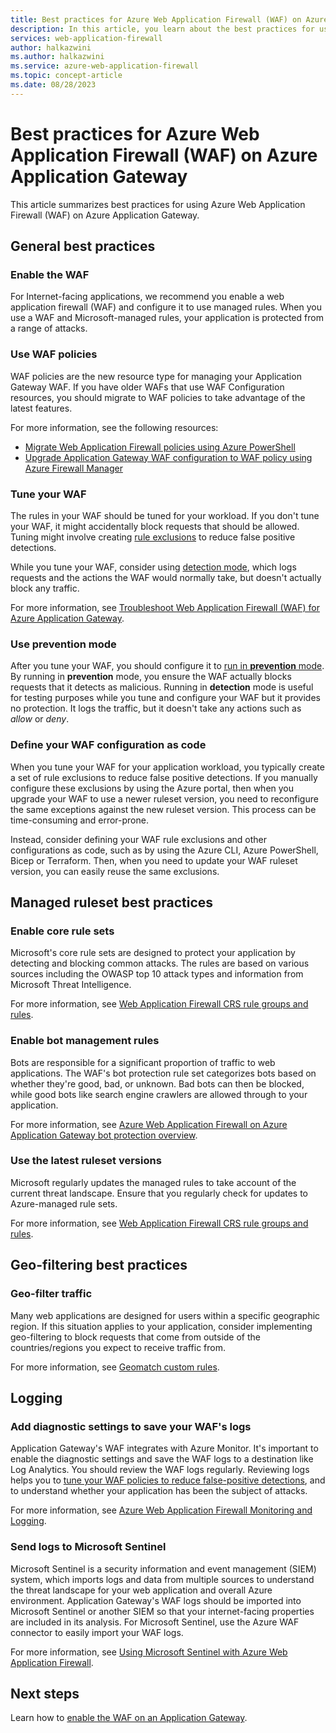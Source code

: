 ```yaml
---
title: Best practices for Azure Web Application Firewall (WAF) on Azure Application Gateway
description: In this article, you learn about the best practices for using the Azure Web Application Firewall (WAF) on Azure Application Gateway.
services: web-application-firewall
author: halkazwini
ms.author: halkazwini
ms.service: azure-web-application-firewall
ms.topic: concept-article
ms.date: 08/28/2023
---
```


# Best practices for Azure Web Application Firewall (WAF) on Azure Application Gateway

This article summarizes best practices for using Azure Web Application Firewall (WAF) on Azure Application Gateway.

## General best practices

### Enable the WAF

For Internet-facing applications, we recommend you enable a web application firewall (WAF) and configure it to use managed rules. When you use a WAF and Microsoft-managed rules, your application is protected from a range of attacks.

### Use WAF policies

WAF policies are the new resource type for managing your Application Gateway WAF. If you have older WAFs that use WAF Configuration resources, you should migrate to WAF policies to take advantage of the latest features.

For more information, see the following resources:
- [Migrate Web Application Firewall policies using Azure PowerShell](./migrate-policy.md)
- [Upgrade Application Gateway WAF configuration to WAF policy using Azure Firewall Manager](../shared/manage-policies.md#upgrade-application-gateway-waf-configuration-to-waf-policy)

### Tune your WAF

The rules in your WAF should be tuned for your workload. If you don't tune your WAF, it might accidentally block requests that should be allowed. Tuning might involve creating [rule exclusions](application-gateway-waf-configuration.md) to reduce false positive detections.

While you tune your WAF, consider using [detection mode](create-waf-policy-ag.md#configure-waf-rules-optional), which logs requests and the actions the WAF would normally take, but doesn't actually block any traffic.

For more information, see [Troubleshoot Web Application Firewall (WAF) for Azure Application Gateway](web-application-firewall-troubleshoot.md).

### Use prevention mode

After you tune your WAF, you should configure it to [run in **prevention** mode](create-waf-policy-ag.md#configure-waf-rules-optional). By running in **prevention** mode, you ensure the WAF actually blocks requests that it detects as malicious. Running in **detection** mode is useful for testing purposes while you tune and configure your WAF but it provides no protection. It logs the traffic, but it doesn't take any actions such as *allow* or *deny*.

### Define your WAF configuration as code

When you tune your WAF for your application workload, you typically create a set of rule exclusions to reduce false positive detections. If you manually configure these exclusions by using the Azure portal, then when you upgrade your WAF to use a newer ruleset version, you need to reconfigure the same exceptions against the new ruleset version. This process can be time-consuming and error-prone.

Instead, consider defining your WAF rule exclusions and other configurations as code, such as by using the Azure CLI, Azure PowerShell, Bicep or Terraform. Then, when you need to update your WAF ruleset version, you can easily reuse the same exclusions.

## Managed ruleset best practices

### Enable core rule sets

Microsoft's core rule sets are designed to protect your application by detecting and blocking common attacks. The rules are based on various sources including the OWASP top 10 attack types and information from Microsoft Threat Intelligence.

For more information, see [Web Application Firewall CRS rule groups and rules](application-gateway-crs-rulegroups-rules.md).

### Enable bot management rules

Bots are responsible for a significant proportion of traffic to web applications. The WAF's bot protection rule set categorizes bots based on whether they're good, bad, or unknown. Bad bots can then be blocked, while good bots like search engine crawlers are allowed through to your application.

For more information, see [Azure Web Application Firewall on Azure Application Gateway bot protection overview](bot-protection-overview.md).

### Use the latest ruleset versions

Microsoft regularly updates the managed rules to take account of the current threat landscape. Ensure that you regularly check for updates to Azure-managed rule sets.

For more information, see [Web Application Firewall CRS rule groups and rules](application-gateway-crs-rulegroups-rules.md).

## Geo-filtering best practices

### Geo-filter traffic

Many web applications are designed for users within a specific geographic region. If this situation applies to your application, consider implementing geo-filtering to block requests that come from outside of the countries/regions you expect to receive traffic from.

For more information, see [Geomatch custom rules](geomatch-custom-rules.md).

## Logging

### Add diagnostic settings to save your WAF's logs

Application Gateway's WAF integrates with Azure Monitor. It's important to enable the diagnostic settings and save the WAF logs to a destination like Log Analytics. You should review the WAF logs regularly. Reviewing logs helps you to [tune your WAF policies to reduce false-positive detections](#tune-your-waf), and to understand whether your application has been the subject of attacks.

For more information, see [Azure Web Application Firewall Monitoring and Logging](application-gateway-waf-metrics.md).

### Send logs to Microsoft Sentinel

Microsoft Sentinel is a security information and event management (SIEM) system, which imports logs and data from multiple sources to understand the threat landscape for your web application and overall Azure environment. Application Gateway's WAF logs should be imported into Microsoft Sentinel or another SIEM so that your internet-facing properties are included in its analysis. For Microsoft Sentinel, use the Azure WAF connector to easily import your WAF logs.

For more information, see [Using Microsoft Sentinel with Azure Web Application Firewall](../waf-sentinel.md).

## Next steps

Learn how to [enable the WAF on an Application Gateway](application-gateway-web-application-firewall-portal.md).
